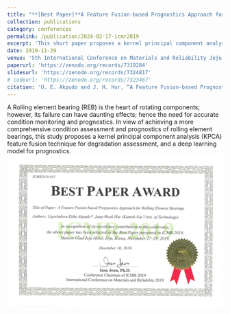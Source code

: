 ```yaml
---
title: "**[Best Paper]**A Feature Fusion-based Prognostics Approach for Rolling Element Bearings"
collection: publications
category: conferences
permalink: /publication/2024-02-17-icmr2019
excerpt: 'This short paper proposes a kernel principal component analysis (KPCA) feature fusion technique for degradation assessment, and a deep learning model for prognostics of rolling element bearings.'
date: 2019-11-29
venue: '5th International Conference on Materials and Reliability Jeju, Korea'
paperurl: 'https://zenodo.org/records/7319284'
slidesurl: 'https://zenodo.org/records/7324817'
# codeurl: 'https://zenodo.org/records/7323467'
citation: 'U. E. Akpudo and J. H. Hur, “A Feature Fusion-based Prognostics Approach for Rolling Element Bearings,” 5th International Conference on Materials and Reliability Jeju, Korea, Nov. 27-29, 2019.'
---
```


A Rolling element bearing (REB) is the heart of rotating components; however, its failure can have
daunting effects; hence the need for accurate condition monitoring and prognostics. In view of
achieving a more comprehensive condition assessment and prognostics of rolling element
bearings, this study proposes a kernel principal component analysis (KPCA) feature fusion
technique for degradation assessment, and a deep learning model for prognostics. <br/><img src='/images/Best paper.jpg'>
